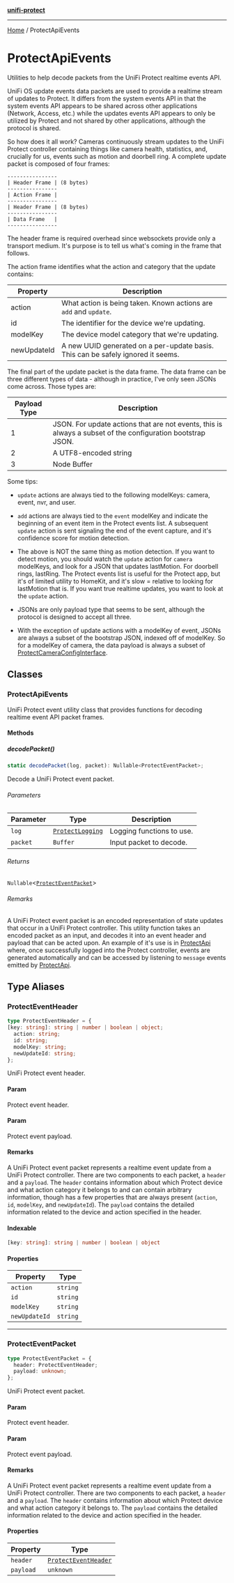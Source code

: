 [**unifi-protect**](README.md)

***

[Home](README.md) / ProtectApiEvents

# ProtectApiEvents

Utilities to help decode packets from the UniFi Protect realtime events API.

UniFi OS update events data packets are used to provide a realtime stream of updates to Protect. It differs from the system events API in that the system events API
appears to be shared across other applications (Network, Access, etc.) while the updates events API appears to only be utilized by Protect and not shared by other
applications, although the protocol is shared.

So how does it all work? Cameras continuously stream updates to the UniFi Protect controller containing things like camera health, statistics, and, crucially for us,
events such as motion and doorbell ring. A complete update packet is composed of four frames:

```
----------------
| Header Frame | (8 bytes)
----------------
| Action Frame |
----------------
| Header Frame | (8 bytes)
----------------
| Data Frame   |
----------------
```

The header frame is required overhead since websockets provide only a transport medium. It's purpose is to tell us what's coming in the frame that follows.

The action frame identifies what the action and category that the update contains:

| Property    | Description                                                                      |
|-------------|----------------------------------------------------------------------------------|
| action      | What action is being taken. Known actions are `add` and `update`.                |
| id          | The identifier for the device we're updating.                                    |
| modelKey    | The device model category that we're updating.                                   |
| newUpdateId | A new UUID generated on a per-update basis. This can be safely ignored it seems. |

The final part of the update packet is the data frame. The data frame can be three different types of data - although in practice, I've only seen JSONs come across.
Those types are:

| Payload Type |                                                 Description                                                |
|--------------|------------------------------------------------------------------------------------------------------------|
| 1            | JSON. For update actions that are not events, this is always a subset of the configuration bootstrap JSON. |
| 2            | A UTF8-encoded string                                                                                      |
| 3            | Node Buffer                                                                                                |

Some tips:

- `update` actions are always tied to the following modelKeys: camera, event, nvr, and user.

- `add` actions are always tied to the `event` modelKey and indicate the beginning of an event item in the Protect events list. A subsequent `update` action is sent
  signaling the end of the event capture, and it's confidence score for motion detection.

- The above is NOT the same thing as motion detection. If you want to detect motion, you should watch the `update` action for `camera` modelKeys, and look for a JSON
  that updates lastMotion. For doorbell rings, lastRing. The Protect events list is useful for the Protect app, but it's of limited utility to HomeKit, and it's slow
  = relative to looking for lastMotion that is. If you want true realtime updates, you want to look at the `update` action.

- JSONs are only payload type that seems to be sent, although the protocol is designed to accept all three.

- With the exception of update actions with a modelKey of event, JSONs are always a subset of the bootstrap JSON, indexed off of modelKey. So for a modelKey of camera,
  the data payload is always a subset of [ProtectCameraConfigInterface](ProtectTypes.md#protectcameraconfiginterface).

## Classes

### ProtectApiEvents

UniFi Protect event utility class that provides functions for decoding realtime event API packet frames.

#### Methods

##### decodePacket()

```ts
static decodePacket(log, packet): Nullable<ProtectEventPacket>;
```

Decode a UniFi Protect event packet.

###### Parameters

| Parameter | Type | Description |
| ------ | ------ | ------ |
| `log` | [`ProtectLogging`](ProtectLogging.md#protectlogging) | Logging functions to use. |
| `packet` | `Buffer` | Input packet to decode. |

###### Returns

`Nullable`\<[`ProtectEventPacket`](#protecteventpacket)\>

###### Remarks

A UniFi Protect event packet is an encoded representation of state updates that occur in a UniFi Protect controller. This utility function takes an
encoded packet as an input, and decodes it into an event header and payload that can be acted upon. An example of it's use is in [ProtectApi](ProtectApi.md) where, once
successfully logged into the Protect controller, events are generated automatically and can be accessed by listening to `message` events emitted by
[ProtectApi](ProtectApi.md).

## Type Aliases

### ProtectEventHeader

```ts
type ProtectEventHeader = {
[key: string]: string | number | boolean | object;
  action: string;
  id: string;
  modelKey: string;
  newUpdateId: string;
};
```

UniFi Protect event header.

#### Param

Protect event header.

#### Param

Protect event payload.

#### Remarks

A UniFi Protect event packet represents a realtime event update from a UniFi Protect controller. There are two components to each packet, a `header` and
  a `payload`. The `header` contains information about which Protect device and what action category it belongs to and can contain arbitrary information, though has
  a few properties that are always present (`action`, `id`, `modelKey`, and `newUpdateId`). The `payload` contains the detailed information related to the device and
  action specified in the header.

#### Indexable

```ts
[key: string]: string | number | boolean | object
```

#### Properties

| Property | Type |
| ------ | ------ |
| <a id="action"></a> `action` | `string` |
| <a id="id"></a> `id` | `string` |
| <a id="modelkey"></a> `modelKey` | `string` |
| <a id="newupdateid"></a> `newUpdateId` | `string` |

***

### ProtectEventPacket

```ts
type ProtectEventPacket = {
  header: ProtectEventHeader;
  payload: unknown;
};
```

UniFi Protect event packet.

#### Param

Protect event header.

#### Param

Protect event payload.

#### Remarks

A UniFi Protect event packet represents a realtime event update from a UniFi Protect controller. There are two components to each packet, a `header` and
  a `payload`. The `header` contains information about which Protect device and what action category it belongs to. The `payload` contains the detailed information
  related to the device and action specified in the header.

#### Properties

| Property | Type |
| ------ | ------ |
| <a id="header"></a> `header` | [`ProtectEventHeader`](#protecteventheader) |
| <a id="payload"></a> `payload` | `unknown` |
